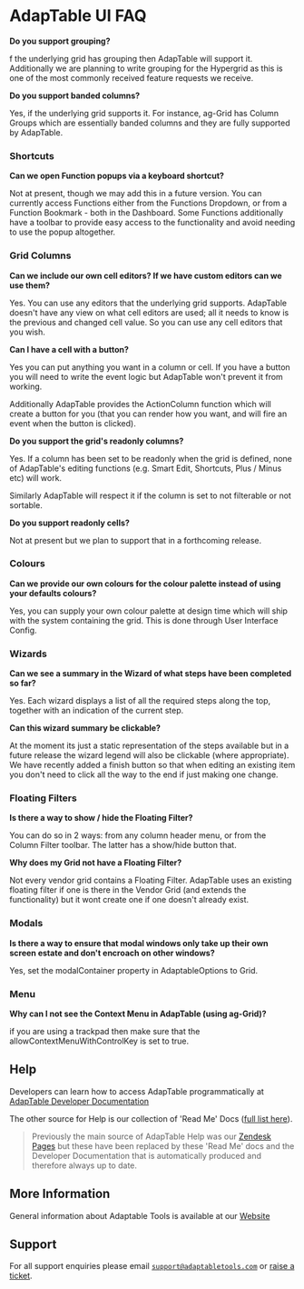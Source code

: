 # AdapTable UI FAQ

**Do you support grouping?**

f the underlying grid has grouping then AdapTable will support it. Additionally we are planning to write grouping for the Hypergrid as this is one of the most commonly received feature requests we receive.

**Do you support banded columns?**

Yes, if the underlying grid supports it. For instance, ag-Grid has Column Groups which are essentially banded columns and they are fully supported by AdapTable.

### Shortcuts

**Can we open Function popups via a keyboard shortcut?**

Not at present, though we may add this in a future version. You can currently access Functions either from the Functions Dropdown, or from a Function Bookmark - both in the Dashboard. Some Functions additionally have a toolbar to provide easy access to the functionality and avoid needing to use the popup altogether.

### Grid Columns

**Can we include our own cell editors? If we have custom editors can we use them?**

Yes. You can use any editors that the underlying grid supports. AdapTable doesn't have any view on what cell editors are used; all it needs to know is the previous and changed cell value. So you can use any cell editors that you wish.

**Can I have a cell with a button?**

Yes you can put anything you want in a column or cell. If you have a button you will need to write the event logic but AdapTable won't prevent it from working.

Additionally AdapTable provides the ActionColumn function which will create a button for you (that you can render how you want, and will fire an event when the button is clicked).

**Do you support the grid's readonly columns?**

Yes. If a column has been set to be readonly when the grid is defined, none of AdapTable's editing functions (e.g. Smart Edit, Shortcuts, Plus / Minus etc) will work.  

Similarly AdapTable will respect it if the column is set to not filterable or not sortable.

**Do you support readonly cells?**

Not at present but we plan to support that in a forthcoming release.

### Colours

**Can we provide our own colours for the colour palette instead of using your defaults colours?**

Yes, you can supply your own colour palette at design time which will ship with the system containing the grid. This is done through User Interface Config.

### Wizards

**Can we see a summary in the Wizard of what steps have been completed so far?**

Yes. Each wizard displays a list of all the required steps along the top, together with an indication of the current step.

**Can this wizard summary be clickable?**

At the moment its just a static representation of the steps available but in a future release the wizard legend will also be clickable (where appropriate). We have recently added a finish button so that when editing an existing item you don't need to click all the way to the end if just making one change.

### Floating Filters

**Is there a way to show / hide the Floating Filter?**

You can do so in 2 ways: from any column header menu, or from the Column Filter toolbar. The latter has a show/hide button that.

**Why does my Grid not have a Floating Filter?**

Not every vendor grid contains a Floating Filter. AdapTable uses an existing floating filter if one is there in the Vendor Grid (and extends the functionality) but it wont create one if one doesn't already exist.

### Modals

**Is there a way to ensure that modal windows only take up their own screen estate and don't encroach on other windows?**

Yes, set the modalContainer property in AdaptableOptions to Grid.

### Menu

**Why can I not see the Context Menu in AdapTable (using ag-Grid)?**

if you are using a trackpad then make sure that the allowContextMenuWithControlKey is set to true.


## Help

Developers can learn how to access AdapTable programmatically at [AdapTable Developer Documentation](https://api.adaptabletools.com) 

The other source for Help is our collection of 'Read Me' Docs ([full list here](https://github.com/AdaptableTools/adaptable/blob/master/packages/adaptable/readme/readme-list.md)).

> Previously the main source of AdapTable Help was our [Zendesk Pages](https://adaptabletools.zendesk.com/hc/en-us) but these have been replaced by these 'Read Me' docs and the Developer Documentation that is automatically produced and therefore always up to date.

## More Information

General information about Adaptable Tools is available at our [Website](http://www.adaptabletools.com) 

## Support

For all support enquiries please email [`support@adaptabletools.com`](mailto:support@adaptabletools.com) or [raise a ticket](https://adaptabletools.zendesk.com/hc/en-us/requests/new).